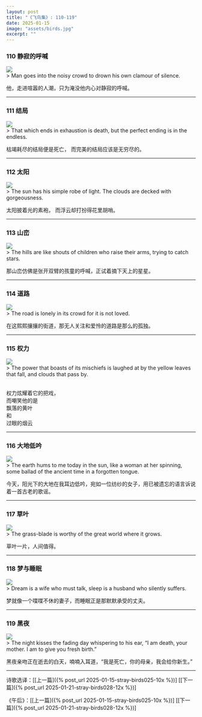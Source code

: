 ```yaml
---
layout: post
title: "《飞鸟集》: 110-119"
date: 2025-01-15
image: "assets/birds.jpg"
excerpt: ""
---
```



### 110 静寂的呼喊
<img src="/assets/in-crowd.jpg"/>
<br>
> Man goes into the noisy crowd to drown his own clamour of silence.

他，走进喧嚣的人潮，只为淹没他内心对静寂的呼喊。

----

### 111 结局
<img src="/assets/exhaust.jpg"/>
<br>
> That which ends in exhaustion is death, but the perfect ending is in the endless.

枯竭耗尽的结局便是死亡，
而完美的结局应该是无穷尽的。

----

### 112 太阳
<img src="/assets/sun-light.jpg"/>
<br>
> The sun has his simple robe of light. The clouds are decked with gorgeousness.

太阳披着光的素袍，
而浮云却打扮得花里胡哨。

----

### 113 山峦
<img src="/assets/hills-stars.jpg"/>
<br>
> The hills are like shouts of children who raise their arms, trying to catch stars.

那山峦仿佛是张开双臂的孩童的呼喊，正试着摘下天上的星星。

----

### 114 道路
<img src="/assets/lonely-road.jpg"/>
<br>
> The road is lonely in its crowd for it is not loved.

在这熙熙攘攘的街道，那无人关注和爱怜的道路是那么的孤独。

----

### 115 权力
<img src="/assets/power2.jpg"/>
<br>
> The power that boasts of its mischiefs is laughed at by the yellow leaves that fall, and clouds that pass by.

<br>权力炫耀着它的把戏，
<br>而嘲笑他的是
<br>飘落的黄叶
<br>和
<br>过眼的烟云

----

### 116 大地低吟
<img src="/assets/woman-weaving.jpg"/>
<br>
> The earth hums to me today in the sun, like a woman at her spinning, some ballad of the ancient time in a forgotten tongue.

今天，阳光下的大地在我耳边低吟，宛如一位纺纱的女子，用已被遗忘的语言诉说着一首古老的歌谣。

----

### 117 草叶
<img src="/assets/grass-blade.jpg"/>
<br>
> The grass-blade is worthy of the great world where it grows.

草叶一片，人间值得。

----

### 118 梦与睡眠
<img src="/assets/wife-and-husband.jpg"/>
<br>
> Dream is a wife who must talk, sleep is a husband who silently suffers.

梦就像一个喋喋不休的妻子，而睡眠正是那默默承受的丈夫。

----

### 119 黑夜
<img src="/assets/evening.jpg"/>
<br>
> The night kisses the fading day whispering to his ear, “I am death, your mother. I am to give you fresh birth.”

黑夜亲吻正在逝去的白天，喃喃入耳道，“我是死亡，你的母亲，我会给你新生。”


----

诗歌选译：\[[上一篇]({% post_url 2025-01-15-stray-birds025-10x %})\] \[[下一篇]({% post_url 2025-01-21-stray-birds028-12x %})\] 

《午后》：\[[上一篇]({% post_url 2025-01-15-stray-birds025-10x %})\] \[[下一篇]({% post_url 2025-01-21-stray-birds028-12x %})\] 
